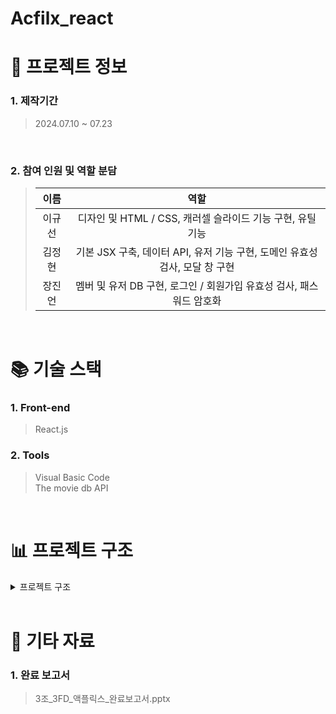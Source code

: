 # Acfilx_react

# 📃 프로젝트 정보

### 1. 제작기간

> 2024.07.10 ~ 07.23
<br>

### 2. 참여 인원 및 역할 분담

> |                    이름                    | 역할   |
> | :----------------------------------------: | :---------: |
> |   이규선   | 디자인 및 HTML / CSS, 캐러셀 슬라이드 기능 구현, 유틸 기능 | 
> |   김정현   |  기본 JSX 구축, 데이터 API, 유저 기능 구현, 도메인 유효성 검사, 모달 창 구현    |
> |   장진언   |   멤버 및 유저 DB 구현, 로그인 / 회원가입 유효성 검사, 패스워드 암호화     |

<br />

# 📚 기술 스택
### 1. Front-end

> React.js

### 2. Tools

> Visual Basic Code<br>
> The movie db API
<br>

# 📊 프로젝트 구조

<details>
<summary>프로젝트 구조</summary>
<div markdown="1" style="padding-left: 15px;">
<img src="https://github.com/user-attachments/assets/b330acc1-a75e-4c26-9b55-84578df2ac40" width="800px"/>


</div>
</details>

<br />



# 📕 기타 자료

### 1. 완료 보고서

> 3조_3FD_액플릭스_완료보고서.pptx
